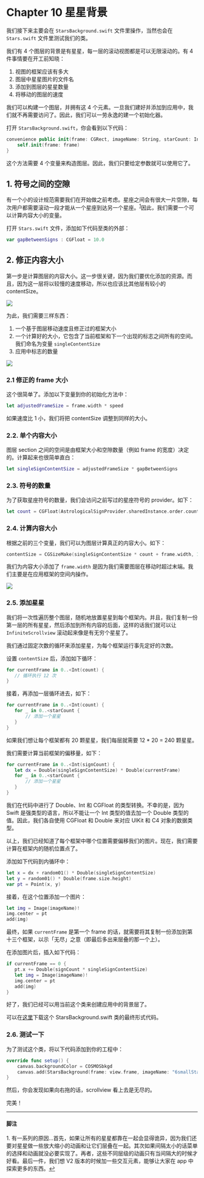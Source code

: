 # Chapter 10 星星背景

我们接下来主要会在 `StarsBackground.swift` 文件里操作，当然也会在 `Stars.swift` 文件里测试我们的类。

我们有 4 个图层的背景是有星星，每一层的滚动视图都是可以无限滚动的。有 4 件事情要在开工前知晓：

1. 视图的框架应该有多大
2. 图层中星星图片的文件名
3. 添加到图层的星星数量
4. 将移动的图层的速度

我们可以构建一个图层，并拥有这 4 个元素。一旦我们建好并添加到应用中，我们就不再需要访问了。因此，我们可以一劳永逸的建一个初始化器。

打开 `StarsBackground.swift`，你会看到以下代码：

```swift
convenience public init(frame: CGRect, imageName: String, starCount: Int, speed: CGFloat) {
    self.init(frame: frame)
}
```

这个方法需要 4 个变量来构造图层。因此，我们只要给定参数就可以使用它了。

## 1. 符号之间的空隙

有一个小的设计规范需要我们在开始做之前考虑。星座之间会有很大一片空隙，每次用户都需要滚动一段才能从一个星座到达另一个星座。<sup><a name="to1" href="#1">1</a></sup>因此，我们需要一个可以计算内容大小的变量。

打开 `Stars.swift` 文件，添加如下代码至类的外部：

```swift
var gapBetweenSigns : CGFloat = 10.0
```

## 2. 修正内容大小

第一步是计算图层的内容大小。这一步很关键，因为我们要优化添加的资源。而且，因为这一层将以较慢的速度移动，所以也应该比其他层有较小的 contentSize。

![](http://www.c4ios.com/images/cosmos/10/01.png)

为此，我们需要三样东西：

1. 一个基于图层移动速度且修正过的框架大小
2. 一个计算好的大小，它包含了当前框架和下一个出现的标志之间所有的空间。我们命名为变量 `singleContentSize` 
3. 应用中标志的数量

![](http://www.c4ios.com/images/cosmos/10/02.png)

### 2.1 修正的 frame 大小

这个很简单了。添加以下变量到你的初始化方法中：

```swift
let adjustedFrameSize = frame.width * speed
```

如果速度比 1 小，我们将把 contentSize 调整到同样的大小。

### 2.2. 单个内容大小

图层 section 之间的空间是由框架大小和空隙数量（例如 frame 的宽度）决定的。计算起来也很简单直白：

```swift
let singleSignContentSize = adjustedFrameSize * gapBetweenSigns
```

### 2.3. 符号的数量

为了获取星座符号的数量，我们会访问之前写过的星座符号的 provider。如下：

```swift
let count = CGFloat(AstrologicalSignProvider.sharedInstance.order.count)
```

### 2.4. 计算内容大小

根据之前的三个变量，我们可以为图层计算真正的内容大小。如下：

```swift
contentSize = CGSizeMake(singleSignContentSize * count + frame.width, 1.0)
```

我们为内容大小添加了 `frame.width` 是因为我们需要图层在移动时超过末端。我们主要是在应用框架的空间内操作。

![](http://www.c4ios.com/images/cosmos/10/03.png)

### 2.5. 添加星星

我们将一次性遍历整个图层，随机地放置星星到每个框架内。并且，我们复制一份第一层的所有星星，然后添加到所有内容的后面，这样的话我们就可以让 `InfiniteScrollview` 滚动起来像是有无穷个星星了。

我们通过固定次数的循环来添加星星，为每个框架运行事先定好的次数。

设置 `contentSize` 后，添加如下循环：

```swift
for currentFrame in 0..<Int(count) {
   // 循环执行 12 次
}
```

接着，再添加一层循环进去，如下：

```swift
for currentFrame in 0..<Int(count) {
   for _ in 0..<starCount {
       // 添加一个星星
   }
}
```

如果我们想让每个框架都有 20 颗星星，我们每层就需要 12 * 20 = 240 颗星星。

我们需要计算当前框架的偏移量，如下：

```swift
for currentFrame in 0..<Int(signCount) {
   let dx = Double(singleSignContentSize) * Double(currentFrame)
   for _ in 0..<starCount {
       // 添加一个星星
   }
}
```

我们在代码中进行了 Double、Int 和 CGFloat 的类型转换。不幸的是，因为 Swift 是强类型的语言，所以不能让一个 Int 类型的值去加一个 Double 类型的值。因此，我们各自使用 CGFloat 和 Double 来对应 UIKit 和 C4 对象的数据类型。

以上，我们已经知道了每个框架中哪个位置需要偏移我们的图片。现在，我们需要计算在框架内的随机位置点了。

添加如下代码到内循环中：

```swift
let x = dx + random01() * Double(singleSignContentSize)
let y = random01() * Double(frame.size.height)
var pt = Point(x, y)
```

接着，在这个位置添加一个图片：

```swift
let img = Image(imageName)!
img.center = pt
add(img)
```

最终，如果 `currentFrame` 是第一个 frame 的话，就需要将其复制一份添加到第十三个框架，以示「无尽」之意（即最后多出来层叠的那一个上）。

在添加图片后，插入如下代码：

```swift
if currentFrame == 0 {
   pt.x += Double(signCount * singleSignContentSize)
   let img = Image(imageName)!
   img.center = pt
   add(img)
}
```

好了，我们已经可以用当前这个类来创建应用中的背景层了。

可以在[这里](https://gist.github.com/C4Framework/8e6c301aa84756952457)下载这个 StarsBackground.swift 类的最终形式代码。

### 2.6. 测试一下

为了测试这个类，将以下代码添加到你的工程中：

```swift
override func setup() {
    canvas.backgroundColor = COSMOSbkgd
    canvas.add(StarsBackground(frame: view.frame, imageName: "6smallStar", starCount: 20, speed: 1.0))
}
```

然后，你会发现如果向右拖的话，scrollview 看上去是无尽的。

完美！

---

#### 脚注

<a name="1">1.</a> 有一系列的原因...首先，如果让所有的星星都靠在一起会显得诡异，因为我们还要对星星做一些放大缩小的动画和让它们层叠在一起。其次如果间隔太小的话菜单的选择和动画就没必要实现了。再者，这些不同层级的动画只有当间隔大的时候才好看。最后一件，我们想 V2 版本的时候加一些交互元素，能够让大家在 app 中探索更多的东西。<a href="#to1">↩</a>